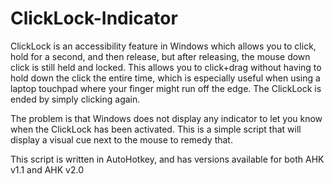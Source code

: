 # ClickLock-Indicator
ClickLock is an accessibility feature in Windows which allows you to click, hold for a second, and then release, but after releasing, the mouse down click is still held and locked. This allows you to click+drag without having to hold down the click the entire time, which is especially useful when using a laptop touchpad where your finger might run off the edge. The ClickLock is ended by simply clicking again.

The problem is that Windows does not display any indicator to let you know when the ClickLock has been activated. This is a simple script that will display a visual cue next to the mouse to remedy that.

This script is written in AutoHotkey, and has versions available for both AHK v1.1 and AHK v2.0

